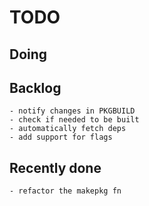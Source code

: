# TODO
## Doing

## Backlog
    - notify changes in PKGBUILD
    - check if needed to be built
    - automatically fetch deps
    - add support for flags

## Recently done
    - refactor the makepkg fn
